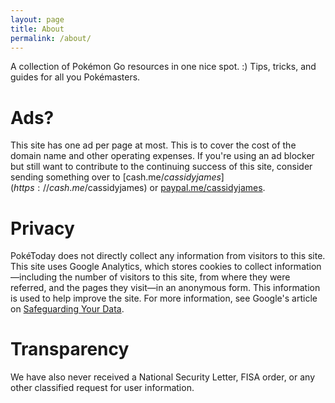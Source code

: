 ```yaml
---
layout: page
title: About
permalink: /about/
---
```


A collection of Pokémon Go resources in one nice spot. :) Tips, tricks, and
guides for all you Pokémasters.

# Ads?

This site has one ad per page at most. This is to cover the cost of the domain
name and other operating expenses. If you're using an ad blocker but still want
to contribute to the continuing success of this site, consider sending something
over to [cash.me/$cassidyjames](https://cash.me/$cassidyjames) or
[paypal.me/cassidyjames](https://www.paypal.me/cassidyjames).

# Privacy

PokéToday does not directly collect any information from visitors to this site.
This site uses Google Analytics, which stores cookies to collect
information—including the number of visitors to this site, from where they were
referred, and the pages they visit—in an anonymous form. This information is
used to help improve the site. For more information, see Google's article on
[Safeguarding Your Data](https://support.google.com/analytics/answer/6004245).

# Transparency

We have also never received a National Security Letter, FISA order, or any other
classified request for user information.
